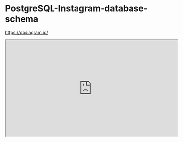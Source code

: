 # PostgreSQL-Instagram-database-schema

https://dbdiagram.io/

<iframe width="560" height="315" src='https://dbdiagram.io/embed/61c3a6f63205b45b73c98aa5'> </iframe>
